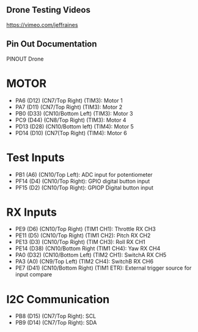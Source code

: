 ## Drone Testing Videos

https://vimeo.com/jeffraines

## Pin Out Documentation
PINOUT Drone

# MOTOR
- PA6 (D12) (CN7/Top Right) (TIM3): Motor 1
- PA7 (D11) (CN7/Top Right) (TIM3): Motor 2
- PB0 (D33) (CN10/Bottom Left) (TIM3): Motor 3
- PC9 (D44) (CN8/Top Right) (TIM3): Motor 4
- PD13 (D28) (CN10/Bottom left) (TIM4): Motor 5
- PD14 (D10) (CN7(Top Right) (TIM4): Motor 6

# Test Inputs
- PB1 (A6) (CN10/Top Left): ADC input for potentiometer 
- PF14 (D4) (CN10/Top Right): GPIO digital button input
- PF15 (D2) (CN10/Top Right): GPIOP Digital button input

# RX Inputs
- PE9 (D6) (CN10/Top Right) (TIM1 CH1): Throttle RX CH3 
- PE11 (D5) (CN10/Top Right) (TIM1 CH2): Pitch RX CH2
- PE13 (D3) (CN10/Top Right) (TIM CH3): Roll RX CH1
- PE14 (D38) (CN10/Bottom Right (TIM1 CH4): Yaw RX CH4
- PA0 (D32) (CN10/Bottom Left) (TIM2 CH1): SwitchA RX CH5
- PA3 (A0) (CN9/Top Left) (TIM2 CH4): SwitchB RX CH6
- PE7 (D41) (CN10/Bottom Right) (TIM1 ETR): External trigger source for input compare	

# I2C Communication
- PB8 (D15) (CN7/Top Right): SCL
- PB9 (D14) (CN7/Top Right): SDA
